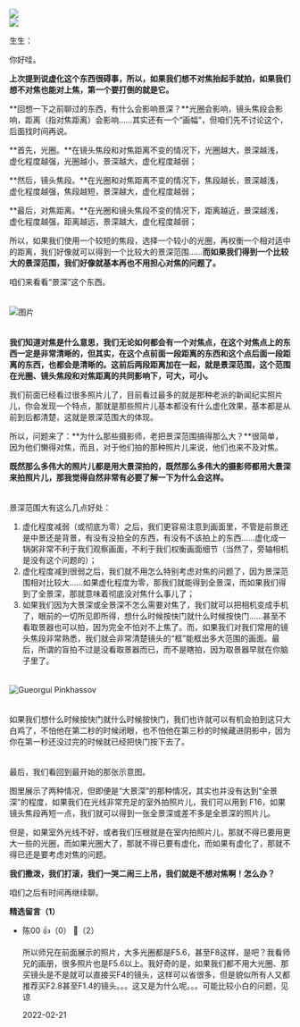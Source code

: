 [![](https://static001.geekbang.org/resource/image/ae/a8/ae99fd682ac9e458244952df49f88da8.jpg?wh=750x360)](http://time.geekbang.org/column/article/485865)  
[![](https://static001.geekbang.org/resource/image/a6/a4/a6b8df470694819041bc07cb1263c5a4.jpg?wh=750x360)](http://time.geekbang.org/column/article/486460)

生生：

你好哇。

**上次提到说虚化这个东西很碍事，所以，如果我们想不对焦抬起手就拍，如果我们想不对焦也能对上焦，第一个要打倒的就是它。**

**回想一下之前聊过的东西，有什么会影响景深？**光圈会影响，镜头焦段会影响，距离（指对焦距离）会影响……其实还有一个“画幅”，但咱们先不讨论这个，后面找时间再说。

**首先，光圈。**在镜头焦段和对焦距离不变的情况下，光圈越大，景深越浅，虚化程度越强，光圈越小，景深越大，虚化程度越弱；

**然后，镜头焦段。**在光圈和对焦距离不变的情况下，焦段越长，景深越浅，虚化程度越强，焦段越短，景深越大，虚化程度越弱；

**最后，对焦距离。**在光圈和镜头焦段不变的情况下，距离越近，景深越浅，虚化程度越强，距离越远，景深越大，虚化程度越弱；

所以，如果我们使用一个较短的焦段，选择一个较小的光圈，再权衡一个相对适中的距离，我们好像就可以得到一个比较大的景深范围……**而如果我们得到一个比较大的景深范围，我们好像就基本再也不用担心对焦的问题了。**

咱们来看看“景深”这个东西。

　  
![图片](https://static001.geekbang.org/resource/image/23/7e/23791048f20da49b7696629e7293907e.jpg?wh=944x738)

　  
**我们知道对焦是什么意思，我们无论如何都会有一个对焦点，在这个对焦点上的东西一定是非常清晰的，但其实，在这个点前面一段距离的东西和这个点后面一段距离的东西，也都会是清晰的。这前后两段距离加在一起，就是景深范围，这个范围在光圈、镜头焦段和对焦距离的共同影响下，可大，可小。**

我们前面已经看过很多照片儿了，目前看过最多的就是那种老派的新闻纪实照片儿，你会发现一个特点，那就是那些照片儿基本都没有什么虚化效果，基本都是从前到后都清楚，这就是景深范围大的体现。

所以，问题来了：**为什么那些摄影师，老把景深范围搞得那么大？**很简单，因为他们懒得对焦，而且，对于他们拍的那种照片儿来说，他们也来不及对焦。

**既然那么多伟大的照片儿都是用大景深拍的，既然那么多伟大的摄影师都用大景深来拍照片儿，那我觉得自然非常有必要了解一下为什么会这样。**

　  
景深范围大有这么几点好处：

1. 虚化程度减弱（或彻底为零）之后，我们更容易注意到画面里，不管是前景还是中景还是背景，有没有没拍全的东西，有没有不该拍上的东西……虚化成一锅粥非常不利于我们观察画面，不利于我们权衡画面细节（当然了，旁轴相机是没有这个问题的）；
2. 虚化程度减到很弱之后，我们就不用怎么特别考虑对焦的问题了，因为景深范围相对比较大……如果虚化程度为零，那我们就能得到全景深，而如果我们得到了全景深，那就意味着彻底没对焦什么事儿了；
3. 如果我们因为大景深或全景深不怎么需要对焦了，我们就可以把相机变成手机了，眼前的一切所见即所得，想什么时候按快门就什么时候按快门……甚至不看取景器也可以拍，因为完全不怕对不上焦了。而，如果我们对我们常用的镜头焦段非常熟悉，我们就会非常清楚镜头的“框”能框出多大范围的画面。最后，所谓的盲拍不过是没看取景器而已，而不是瞎拍，因为取景器早就在你脑子里了。

　  
![](https://static001.geekbang.org/resource/image/02/yy/02c5e3400268f69ba2c0d31e8a81c3yy.jpeg?wh=1491x1000 "Gueorgui Pinkhassov")

　  
如果我们想什么时候按快门就什么时候按快门，我们也许就可以有机会拍到这只大白鸡了，不怕他在第二秒的时候闭眼，也不怕他在第三秒的时候藏进阴影中，因为你在第一秒还没过完的时候就已经把快门按下去了。

　  
最后，我们看回到最开始的那张示意图。

图里展示了两种情况，但即便是“大景深”的那种情况，其实也并没有达到“全景深”的程度，如果我们在光线非常充足的室外拍照片儿，我们可以用到 F16，如果镜头焦段再短一点，我们就可以得到一张全景深或差不多是全景深的照片儿。

但是，如果室外光线不好，或者我们压根就是在室内拍照片儿，那就不得已要用更大一些的光圈，而如果光圈大了，那就不得已要有虚化，而如果有虚化了，那就不得已还是要考虑对焦的问题。

**我们撒泼，我们打滚，我们一哭二闹三上吊，我们就是不想对焦啊！怎么办？**

咱们之后有时间再继续聊。
<div><strong>精选留言（1）</strong></div><ul>
<li><span>陈00</span> 👍（0） 💬（2）<p>所以师兄在前面展示的照片，大多光圈都是F5.6，甚至F8这样，是吧？我看师兄的画册，很多照片也是F5.6以上。我好奇的是，如果我们都不用大光圈、那买镜头是不是就可以直接买F4的镜头，这样可以省很多，但是貌似所有人又都推荐买F2.8甚至F1.4的镜头。。。这又是为什么呢。。。可能比较小白的问题，见谅</p>2022-02-21</li><br/>
</ul>